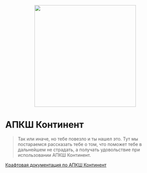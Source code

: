 <p align="center">
  <img width="320" height="320" src="https://github.com/g00dvin/continent-faq/blob/master/res/logo.png">
</p>

# АПКШ Континент
> Так или иначе, но тебе повезло и ты нашел это. 
> Тут мы постараемся рассказать тебе о том, что поможет тебе в дальнейшем не страдать, а получать удовольствие при использовании АПКШ Континент.

[Крафтовая документация по АПКШ Континент](https://continent.readthedocs.io/)




